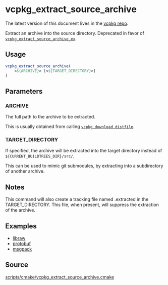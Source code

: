 # vcpkg_extract_source_archive

The latest version of this document lives in the [vcpkg repo](https://github.com/Microsoft/vcpkg/blob/master/docs/maintainers/vcpkg_extract_source_archive.md).

Extract an archive into the source directory. Deprecated in favor of [`vcpkg_extract_source_archive_ex`](vcpkg_extract_source_archive_ex.md).

## Usage
```cmake
vcpkg_extract_source_archive(
    <${ARCHIVE}> [<${TARGET_DIRECTORY}>]
)
```
## Parameters
### ARCHIVE
The full path to the archive to be extracted.

This is usually obtained from calling [`vcpkg_download_distfile`](vcpkg_download_distfile.md).

### TARGET_DIRECTORY
If specified, the archive will be extracted into the target directory instead of `${CURRENT_BUILDTREES_DIR}/src/`.

This can be used to mimic git submodules, by extracting into a subdirectory of another archive.

## Notes
This command will also create a tracking file named <FILENAME>.extracted in the TARGET_DIRECTORY. This file, when present, will suppress the extraction of the archive.

## Examples

* [libraw](https://github.com/Microsoft/vcpkg/blob/master/ports/libraw/portfile.cmake)
* [protobuf](https://github.com/Microsoft/vcpkg/blob/master/ports/protobuf/portfile.cmake)
* [msgpack](https://github.com/Microsoft/vcpkg/blob/master/ports/msgpack/portfile.cmake)

## Source
[scripts/cmake/vcpkg\_extract\_source\_archive.cmake](https://github.com/Microsoft/vcpkg/blob/master/scripts/cmake/vcpkg_extract_source_archive.cmake)
